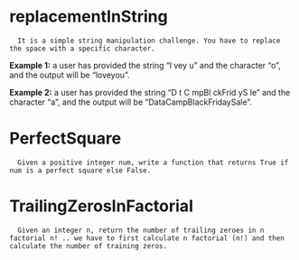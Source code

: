 # replacementInString

      It is a simple string manipulation challenge. You have to replace the space with a specific character.  
      
**Example 1:** a user has provided the string “l vey u” and the character “o”, and the output will be “loveyou”.

**Example 2:** a user has provided the string “D t C mpBl ckFrid yS le” and the character “a”, and the output will be “DataCampBlackFridaySale”.

# PerfectSquare

      Given a positive integer num, write a function that returns True if num is a perfect square else False.

# TrailingZerosInFactorial

      Given an integer n, return the number of trailing zeroes in n factorial n! .. we have to first calculate n factorial (n!) and then calculate the number of training zeros. 


